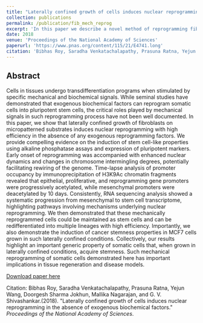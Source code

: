```yaml
---
title: "Laterally confined growth of cells induces nuclear reprogramming in the absence of exogenous biochemical factors"
collection: publications
permalink: /publication/fib_mech_reprog
excerpt: 'In this paper we describe a novel method of reprogramming fibbroblasts to iPSC-like cells.'
date: 2018
venue: 'Proceedings of the National Academy of Sciences'
paperurl: 'https://www.pnas.org/content/115/21/E4741.long'
citation: 'Bibhas Roy, Saradha Venkatachalapathy, Prasuna Ratna, Yejun Wang, Doorgesh Sharma Jokhun, Mallika Nagarajan, and G. V. Shivashankar.(2018). &quot;Laterally confined growth of cells induces nuclear reprogramming in the absence of exogenous biochemical factors.&quot; <i>Proceedings of the National Academy of Sciences</i>.'
---
```


## Abstract
Cells in tissues undergo transdifferentiation programs when stimulated by specific mechanical and biochemical signals. While seminal studies have demonstrated that exogenous biochemical factors can reprogram somatic cells into pluripotent stem cells, the critical roles played by mechanical signals in such reprogramming process have not been well documented. In this paper, we show that laterally confined growth of fibroblasts on micropatterned substrates induces nuclear reprogramming with high efficiency in the absence of any exogenous reprogramming factors. We provide compelling evidence on the induction of stem cell-like properties using alkaline phosphatase assays and expression of pluripotent markers. Early onset of reprogramming was accompanied with enhanced nuclear dynamics and changes in chromosome intermingling degrees, potentially facilitating rewiring of the genome. Time-lapse analysis of promoter occupancy by immunoprecipitation of H3K9Ac chromatin fragments revealed that epithelial, proliferative, and reprogramming gene promoters were progressively acetylated, while mesenchymal promoters were deacetylated by 10 days. Consistently, RNA sequencing analysis showed a systematic progression from mesenchymal to stem cell transcriptome, highlighting pathways involving mechanisms underlying nuclear reprogramming. We then demonstrated that these mechanically reprogrammed cells could be maintained as stem cells and can be redifferentiated into multiple lineages with high efficiency. Importantly, we also demonstrate the induction of cancer stemness properties in MCF7 cells grown in such laterally confined conditions. Collectively, our results highlight an important generic property of somatic cells that, when grown in laterally confined conditions, acquire stemness. Such mechanical reprogramming of somatic cells demonstrated here has important implications in tissue regeneration and disease models.

[Download paper here](https://www.pnas.org/content/115/21/E4741.long)

Citation: Bibhas Roy, Saradha Venkatachalapathy, Prasuna Ratna, Yejun Wang, Doorgesh Sharma Jokhun, Mallika Nagarajan, and G. V. Shivashankar.(2018). &quot;Laterally confined growth of cells induces nuclear reprogramming in the absence of exogenous biochemical factors.&quot; <i>Proceedings of the National Academy of Sciences</i>.
